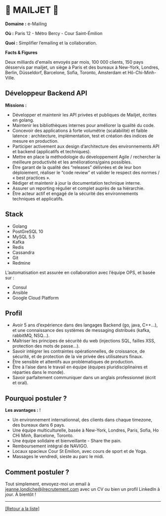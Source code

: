 # 📧 MAILJET 📧

**Domaine :** e-Mailing

**Où :** Paris 12 - Métro Bercy - Cour Saint-Émilion

**Quoi :** Simplifier l’emailing et la collaboration.

**Facts & Figures**

Deux milliards d'emails envoyés par mois, 100 000 clients, 150 pays désservis par mailjet, un siège à Paris et des bureaux à New-York, Londres, Berlin, Düsseldorf, Barcelone, Sofia, Toronto, Amsterdam et Hô-Chi-Minh-Ville.


## Développeur Backend API

**Missions :**

* Développer et maintenir les API privées et publiques de Mailjet, écrites en golang.
* Maintenir les bibliothèques internes pour améliorer la qualité du code.
* Concevoir des applications à forte volumétrie (scalabilité) et faible latence : architecture, implémentation, test et création des indices de mesure en production.
* Participer activement aux design d’architecture des environnements API et backend (applicatifs et techniques).
* Mettre en place la méthodologie du développement Agile / rechercher la meilleure productivité et les améliorations/gains possibles.
* Être garant de la qualité des “releases” délivrées et de leur bon déploiement, réaliser le “code review” et valider le respect des normes / « best practices ».
* Rédiger et maintenir à jour la documentation technique interne.
* Assurer un reporting régulier et complet auprès de sa hiérarchie.
* Être acteur actif et engagé de la sécurité des environnements techniques et applicatifs.


## Stack

* Golang
* PostGreSQL 10
* MySQL 5.5
* Kafka
* Redis
* Cassandra
* Git
* Redmine

L’automatisation est assurée en collaboration avec l’équipe OPS, et basée sur :

* Consul
* Ansible
* Google Cloud Platform

## Profil

* Avoir 5 ans d’expérience dans des langages Backend (go, java, C++...), et une connaissance des systèmes de messaging distribués (kafka, rabbitMQ, NSQ…).
* Maîtriser les principes de sécurité du web (injections SQL, failles XSS, protection des mots de passe...).
* Savoir intégrer les contraintes opérationnelles, de croissance, de sécurité, et de protection de la vie privée des utilisateurs finaux.
* Être sensible et attentifs aux problématiques de production.
* Être à l’aise dans le travail en équipe (équipes pluridisciplinaires et réparties dans le monde).
* Savoir parfaitement communiquer dans un anglais professionnel (écrit et oral).

## Pourquoi postuler ?

**Les avantages :** !

* Un environnement internationnal, des clients dans chaque timezone, des bureaux dans 6 pays.
* Une équipe multiculturelle, basée à New-York, Londres, Paris, Sofia, Ho CHi Minh, Barcelone, Toronto.
* Une équipe solidaire et bienveillante - Share the pain.
* Remboursement intégral de NAVIGO.
* Locaux spacieux Cour St Emilion, avec cours de sport et de Yoga.
* Massages le vendredi, sieste au parc le midi.

## Comment postuler ?

Tout simplement, envoyez-moi un email à jeanne.londiche@jlrecrutement.com avec un CV ou bien un profil LinkedIn à jour. À bientôt ! 

----
<a href="https://github.com/jlondiche/job-board-php/blob/master/README.md">[Retour a la liste]</a>